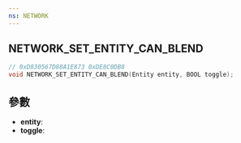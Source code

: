 ```yaml
---
ns: NETWORK
---
```

## NETWORK_SET_ENTITY_CAN_BLEND

```c
// 0xD830567D88A1E873 0xDE8C0DB8
void NETWORK_SET_ENTITY_CAN_BLEND(Entity entity, BOOL toggle);
```


## 參數
* **entity**: 
* **toggle**: 

